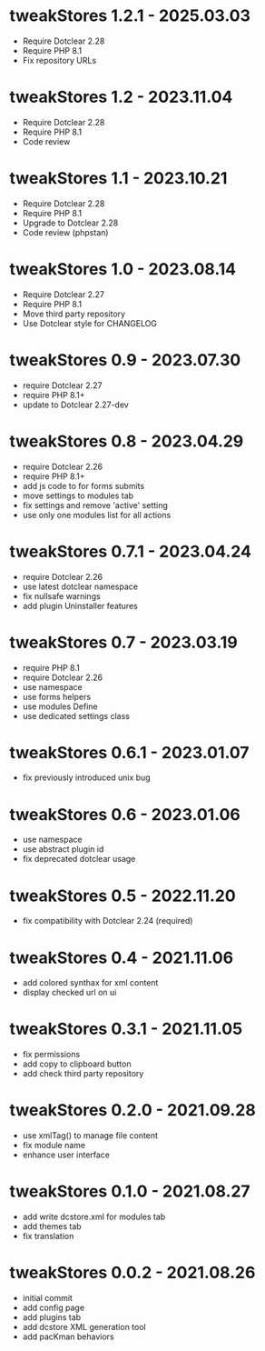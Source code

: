 tweakStores 1.2.1 - 2025.03.03
===========================================================
* Require Dotclear 2.28
* Require PHP 8.1
* Fix repository URLs

tweakStores 1.2 - 2023.11.04
===========================================================
* Require Dotclear 2.28
* Require PHP 8.1
* Code review

tweakStores 1.1 - 2023.10.21
===========================================================
* Require Dotclear 2.28
* Require PHP 8.1
* Upgrade to Dotclear 2.28
* Code review (phpstan)

tweakStores 1.0 - 2023.08.14
===========================================================
* Require Dotclear 2.27
* Require PHP 8.1
* Move third party repository
* Use Dotclear style for CHANGELOG

tweakStores 0.9 - 2023.07.30
===========================================================
* require Dotclear 2.27
* require PHP 8.1+
* update to Dotclear 2.27-dev

tweakStores 0.8 - 2023.04.29
===========================================================
* require Dotclear 2.26
* require PHP 8.1+
* add js code to for forms submits
* move settings to modules tab
* fix settings and remove 'active' setting
* use only one modules list for all actions

tweakStores 0.7.1 - 2023.04.24
===========================================================
* require Dotclear 2.26
* use latest dotclear namespace
* fix nullsafe warnings
* add plugin Uninstaller features

tweakStores 0.7 - 2023.03.19
===========================================================
* require PHP 8.1
* require Dotclear 2.26
* use namespace
* use forms helpers
* use modules Define
* use dedicated settings class

tweakStores 0.6.1 - 2023.01.07
===========================================================
* fix previously introduced unix bug

tweakStores 0.6 - 2023.01.06
===========================================================
* use namespace
* use abstract plugin id
* fix deprecated dotclear usage

tweakStores 0.5 - 2022.11.20
===========================================================
* fix compatibility with Dotclear 2.24 (required)

tweakStores 0.4 - 2021.11.06
===========================================================
* add colored synthax for xml content
* display checked url on ui

tweakStores 0.3.1 - 2021.11.05
===========================================================
* fix permissions
* add copy to clipboard button
* add check third party repository

tweakStores 0.2.0 - 2021.09.28
===========================================================
* use xmlTag() to manage file content
* fix module name
* enhance user interface

tweakStores 0.1.0 - 2021.08.27
===========================================================
* add write dcstore.xml for modules tab
* add themes tab
* fix translation

tweakStores 0.0.2 - 2021.08.26
===========================================================
* initial commit
* add config page
* add plugins tab
* add dcstore XML generation tool
* add pacKman behaviors
